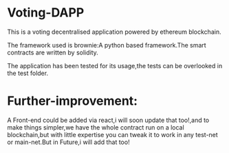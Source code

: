 # Voting-DAPP
This is a voting decentralised application powered by ethereum blockchain.

The framework used is brownie:A python based framework.The smart contracts are written by solidity.

The application has been tested for its usage,the tests can be overlooked in the test folder.

# Further-improvement:
A Front-end could be added via react,i will soon update that too!,and to make things simpler,we have the whole contract run on a local blockchain,but with little expertise you can tweak it to work in any test-net or main-net.But in Future,i will add that too!
